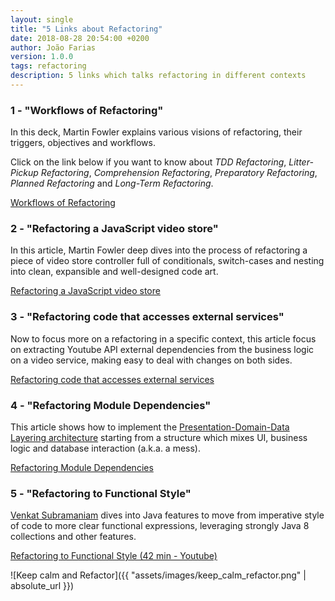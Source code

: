 ```yaml
---
layout: single
title: "5 Links about Refactoring"
date: 2018-08-28 20:54:00 +0200
author: João Farias
version: 1.0.0
tags: refactoring
description: 5 links which talks refactoring in different contexts
---
```


### 1 - "Workflows of Refactoring"

In this deck, Martin Fowler explains various visions of refactoring, their triggers, objectives and workflows.

Click on the link below if you want to know about _TDD Refactoring_, _Litter-Pickup Refactoring_, _Comprehension Refactoring_, _Preparatory Refactoring_, _Planned Refactoring_ and _Long-Term Refactoring_.

[Workflows of Refactoring](https://martinfowler.com/articles/workflowsOfRefactoring)

### 2 - "Refactoring a JavaScript video store"

In this article, Martin Fowler deep dives into the process of refactoring a piece of video store controller full of conditionals, switch-cases and nesting into clean, expansible and well-designed code art.

[Refactoring a JavaScript video store](https://martinfowler.com/articles/refactoring-video-store-js/)

### 3 - "Refactoring code that accesses external services"

Now to focus more on a refactoring in a specific context, this article focus on extracting Youtube API external dependencies from the business logic on a video service, making easy to deal with changes on both sides.

[Refactoring code that accesses external services](https://martinfowler.com/articles/refactoring-external-service.html)

### 4 - "Refactoring Module Dependencies"

This article shows how to implement the [Presentation-Domain-Data Layering architecture](https://martinfowler.com/bliki/PresentationDomainDataLayering.html) starting from a structure which mixes UI, business logic and database interaction (a.k.a. a mess).

[Refactoring Module Dependencies](https://martinfowler.com/articles/refactoring-dependencies.html)

### 5 - "Refactoring to Functional Style"

[Venkat Subramaniam](https://www.linkedin.com/in/vsubramaniam) dives into Java features to move from imperative style of code to more clear functional expressions, leveraging strongly Java 8 collections and other features.

[Refactoring to Functional Style (42 min - Youtube)](https://www.youtube.com/watch?v=Nn0aYf2kn1w)

![Keep calm and Refactor]({{ "assets/images/keep_calm_refactor.png" | absolute_url }})
